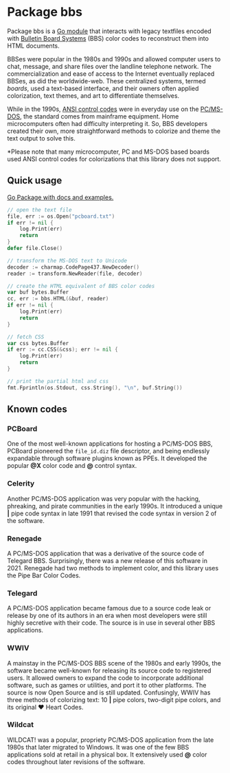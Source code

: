 # Package bbs

Package bbs is a [Go module](https://go.dev/) that interacts with legacy textfiles encoded with
[Bulletin Board Systems]() (BBS) color codes to reconstruct them into HTML documents.

BBSes were popular in the 1980s and 1990s and allowed computer users to chat,
message, and share files over the landline telephone network. The commercialization
and ease of access to the Internet eventually replaced BBSes, as did the worldwide-web. These centralized systems, termed _boards_, used a text-based interface, and their
owners often applied colorization, text themes, and art to differentiate themselves.

While in the 1990s, [ANSI control codes](https://en.wikipedia.org/wiki/ANSI_escape_code) were in everyday use on the [PC/MS-DOS](https://en.wikipedia.org/wiki/MS-DOS), the
standard comes from mainframe equipment. Home microcomputers often had difficulty
interpreting it. So, BBS developers created their own, more straightforward methods
to colorize and theme the text output to solve this.

*Please note that many microcomputer, PC and MS-DOS based boards used ANSI control codes for colorizations that this library does not support.

## Quick usage

[Go Package with docs and examples.](https://pkg.go.dev/github.com/bengarrett/bbs)

```go
// open the text file
file, err := os.Open("pcboard.txt")
if err != nil {
    log.Print(err)
    return
}
defer file.Close()

// transform the MS-DOS text to Unicode
decoder := charmap.CodePage437.NewDecoder()
reader := transform.NewReader(file, decoder)

// create the HTML equivalent of BBS color codes
var buf bytes.Buffer
cc, err := bbs.HTML(&buf, reader)
if err != nil {
    log.Print(err)
    return
}

// fetch CSS
var css bytes.Buffer
if err := cc.CSS(&css); err != nil {
    log.Print(err)
    return
}

// print the partial html and css
fmt.Fprintln(os.Stdout, css.String(), "\n", buf.String())
```

## Known codes

### PCBoard

One of the most well-known applications for hosting a PC/MS-DOS BBS, PCBoard
pioneered the `file_id.diz` file descriptor, and being endlessly expandable
through software plugins known as PPEs. It developed the popular **@X** color code and
**@** control syntax.

### Celerity

Another PC/MS-DOS application was very popular with the hacking, phreaking,
and pirate communities in the early 1990s. It introduced a unique **|** pipe code
syntax in late 1991 that revised the code syntax in version 2 of the software.

### Renegade

A PC/MS-DOS application that was a derivative of the source code of Telegard BBS.
Surprisingly, there was a new release of this software in 2021. Renegade had two
methods to implement color, and this library uses the Pipe Bar Color Codes.

### Telegard

A PC/MS-DOS application became famous due to a source code leak or release by
one of its authors in an era when most developers were still highly
secretive with their code. The source is in use in several other BBS applications.

### WWIV

A mainstay in the PC/MS-DOS BBS scene of the 1980s and early 1990s, the software became well-known for releasing its source code to registered users. It allowed owners to expand the code to incorporate additional software, such as games or utilities, and port it to other platforms. The source is now Open Source and is still updated. Confusingly, WWIV has three methods of colorizing text: 10 **|** pipe colors, two-digit pipe colors, and its original **♥** Heart Codes.

### Wildcat

WILDCAT! was a popular, propriety PC/MS-DOS application from the late 1980s that later migrated to Windows. It was one of the few BBS applications sold at retail in a physical box. It extensively used **@** color codes throughout later revisions of the software.